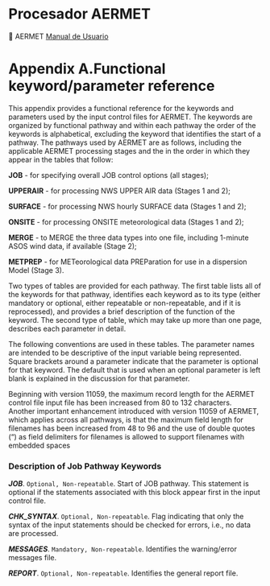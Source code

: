 # Procesador AERMET


:camel:
AERMET [Manual de Usuario](https://gaftp.epa.gov/Air/aqmg/SCRAM/models/met/aermet/aermet_userguide.pd)

# Appendix A.Functional keyword/parameter reference

This appendix provides a functional reference for the keywords and parameters 
used by the input control files for AERMET. The keywords are organized 
by functional pathway and within each pathway the order of the keywords 
is alphabetical, excluding the keyword that identifies the start of a 
pathway.  The pathways used by AERMET are as follows, including the 
applicable AERMET processing stages and the in the order in which they 
appear in the tables that follow: 

**JOB** - for specifying overall JOB control options (all stages); 

**UPPERAIR** -   for processing NWS UPPER AIR data (Stages 1 and 2); 

**SURFACE** -    for processing NWS hourly SURFACE data (Stages 1 and 2); 

**ONSITE** - for processing ONSITE meteorological data (Stages 1 and 2);

**MERGE** - to MERGE the three data types into one file, including 1-minute 
ASOS wind data, if available (Stage 2); 

**METPREP** -   for METeorological data PREParation for use in a 
dispersion Model (Stage 3). 

Two types of tables are provided for each pathway.  The first table lists 
all of the keywords for that pathway, identifies each keyword as to its 
type (either mandatory or optional, either repeatable or non-repeatable, 
and if it is reprocessed), and provides a brief description of the 
function of the keyword.  The second type of table, which may take 
up more than one page, describes each parameter in detail. 

The following conventions are used in these tables.  The parameter 
names are intended to be descriptive of the input variable being 
represented.  Square brackets around a parameter indicate that the 
parameter is optional for that keyword.  The default that is used 
when an optional parameter is left blank is explained in the 
discussion for that parameter.

Beginning with version 11059, the maximum record length for the AERMET 
control file input file has been increased from 80 to 132 characters.  
Another important enhancement introduced with version 11059 of AERMET, 
which applies across all pathways, is that the maximum field length 
for filenames has been increased from 48 to 96 and the use of double 
quotes (“) as field delimiters for filenames is allowed to support 
filenames with embedded spaces

### Description of Job Pathway Keywords


___JOB___. `Optional, Non-repeatable`.  Start of JOB pathway.  This statement is optional if the statements associated with this block appear first in the input control file.

___CHK_SYNTAX___. `Optional, Non-repeatable`.  Flag indicating that only the syntax of the input statements should be checked for errors, i.e., no data are processed.

___MESSAGES___. `Mandatory, Non-repeatable`.  Identifies the warning/error messages file.

___REPORT___. `Optional, Non-repeatable`.  Identifies the general report file.

